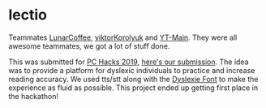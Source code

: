 # lectio

Teammates [LunarCoffee](https://github.com/LunarCoffee), [viktorKorolyuk](https://github.com/viktorKorolyuk) and [YT-Main](https://github.com/YT-Main).
They were all awesome teammates, we got a lot of stuff done.

This was submitted for [PC Hacks 2019](https://pchacks19.devpost.com/), [here's our submission](https://devpost.com/software/lectio).
The idea was to provide a platform for dyslexic individuals to practice and increase reading accuracy.
We used tts/stt along with the [Dyslexie Font](https://www.dyslexiefont.com/en/typeface/) to make the experience as fluid as possible.
This project ended up getting first place in the hackathon!

